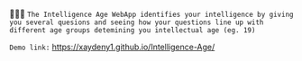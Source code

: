 🧠🧠🧠
`The Intelligence Age WebApp identifies your
intelligence by giving you several quesions
and seeing how your questions line up with different
age groups detemining you intellectual age (eg. 19)`

`Demo link:` https://xaydeny1.github.io/Intelligence-Age/
